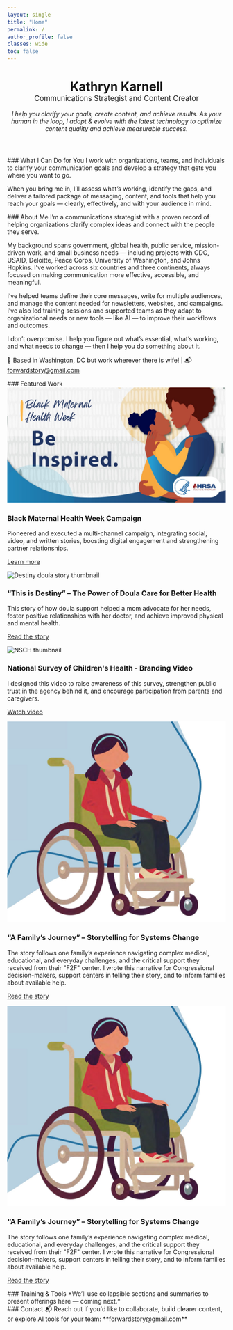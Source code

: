 ```yaml
---
layout: single
title: "Home"
permalink: /
author_profile: false
classes: wide
toc: false
---
```


<!-- Hero Section -->
<header class="hero">
  <h1 style="margin-bottom: 0;">Kathryn Karnell</h1>
  <p style="font-size: 1.2em; margin-top: 0;">
    Communications Strategist and Content Creator
  </p>
  <p><em>I help you clarify your goals, create content, and achieve results. As your human in the loop, I adapt & evolve with the latest technology to optimize content quality and achieve measurable success.</em></p>
</header>

<!-- Navigation Links -->
<nav class="jump-links">
<!-- What I Do -->
<section id="services">
### What I Can Do for You
I work with organizations, teams, and individuals to clarify your communication goals and develop a strategy that gets you where you want to go.

When you bring me in, I’ll assess what’s working, identify the gaps, and deliver a tailored package of messaging, content, and tools that help you reach your goals — clearly, effectively, and with your audience in mind.

</section>

<!-- About -->
<section id="about">
### About Me
I’m a communications strategist with a proven record of helping organizations clarify complex ideas and connect with the people they serve.
  
My background spans government, global health, public service, mission-driven work, and small business needs — including projects with CDC, USAID, Deloitte, Peace Corps, University of Washington, and Johns Hopkins. I’ve worked across six countries and three continents, always focused on making communication more effective, accessible, and meaningful.

I’ve helped teams define their core messages, write for multiple audiences, and manage the content needed for newsletters, websites, and campaigns. I’ve also led training sessions and supported teams as they adapt to organizational needs or new tools — like AI — to improve their workflows and outcomes.

I don’t overpromise. I help you figure out what’s essential, what’s working, and what needs to change — then I help you do something about it.

📍 Based in Washington, DC but work wherever there is wife! | 📬 [forwardstory@gmail.com](mailto:forwardstory@gmail.com)
</section>

<!-- Featured Work -->
<section id="portfolio">
### Featured Work
<div class="grid__wrapper">

  <!-- Card 1 -->
  <div class="grid__item">
    <img src="/assets/images/be-inspired-facebook.jpg" alt="Black Maternal Health Week thumbnail">
    <h3>Black Maternal Health Week Campaign</h3>
    <p>Pioneered and executed a multi-channel campaign, integrating social, video, and written stories, boosting digital engagement and strengthening partner relationships.</p>
    <p><a href="#">Learn more</a></p>
  </div>

  <!-- Card 2 -->
  <div class="grid__item">
    <img src="/assets/images/Destiny-thumbnail.jpg" alt="Destiny doula story thumbnail">
    <h3>“This is Destiny” – The Power of Doula Care for Better Health</h3>
    <p>This story of how doula support helped a mom advocate for her needs, foster positive relationships with her doctor, and achieve improved physical and mental health.</p>
    <p><a href="#">Read the story</a></p>
  </div>

  <!-- Card 3 -->
  <div class="grid__item">
    <img src="/assets/images/Postpartum-thumbnail.jpg" alt="NSCH thumbnail">
    <h3>National Survey of Children's Health - Branding Video</h3>
    <p>I designed this video to raise awareness of this survey, strengthen public trust in the agency behind it, and encourage participation from parents and caregivers.</p>
    <p><a href="#">Watch video</a></p>
  </div>

<!-- Card 4 -->
  <div class="grid__item">
    <img src="/assets/images/F2Fthumbnail.jpg" alt="Family's Journey thumbnail">
    <h3>“A Family’s Journey” – Storytelling for Systems Change</h3>
    <p>The story follows one family’s experience navigating complex medical, educational, and everyday challenges, and the critical support they received from their "F2F" center. I wrote this narrative for Congressional decision-makers, support centers in telling their story, and to inform families about available help.</p>
    <p><a href="#">Read the story</a></p>
  </div>

<!-- Card 5 -->
  <div class="grid__item">
    <img src="/assets/images/F2Fthumbnail.jpg" alt="Postpartum PSA thumbnail">
    <h3>“A Family’s Journey” – Storytelling for Systems Change</h3>
    <p>The story follows one family’s experience navigating complex medical, educational, and everyday challenges, and the critical support they received from their "F2F" center. I wrote this narrative for Congressional decision-makers, support centers in telling their story, and to inform families about available help.</p>
    <p><a href="#">Read the story</a></p>
  </div>
  
</div>



<!-- Training -->
<section id="training">
### Training & Tools
*We’ll use collapsible sections and summaries to present offerings here — coming next.*
</section>

<!-- Contact -->
<section id="contact">
### Contact
📬 Reach out if you'd like to collaborate, build clearer content, or explore AI tools for your team:  
**forwardstory@gmail.com**
</section>
